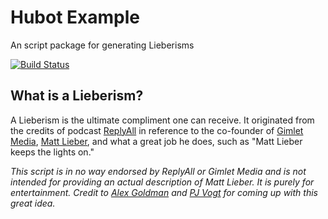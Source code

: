 # Hubot Example

An script package for generating Lieberisms

[![Build Status](https://travis-ci.org/arosenb2/hubot-lieberism.png)](https://travis-ci.org/arosenb2/hubot-lieberism)


## What is a Lieberism?
A Lieberism is the ultimate compliment one can receive. It originated from the credits of podcast [ReplyAll](http://replyall.limo) in reference to the co-founder of [Gimlet Media](http://gimletmedia.com/), [Matt Lieber](https://twitter.com/mlieber), and what a great job he does, such as "Matt Lieber keeps the lights on."

*This script is in no way endorsed by ReplyAll or Gimlet Media and is not intended for providing an actual description of Matt Lieber. It is purely for entertainment. Credit to [Alex Goldman](https://twitter.com/AGoldmund) and [PJ Vogt](https://twitter.com/PJVogt) for coming up with this great idea.*
